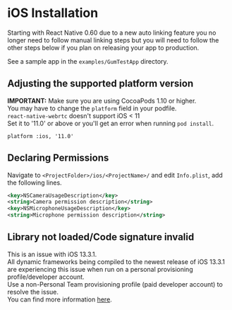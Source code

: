 # iOS Installation

Starting with React Native 0.60 due to a new auto linking feature you no longer need to follow manual linking steps but you will need to follow the other steps below if you plan on releasing your app to production.  

See a sample app in the `examples/GumTestApp` directory.  

## Adjusting the supported platform version

**IMPORTANT:** Make sure you are using CocoaPods 1.10 or higher.  
You may have to change the `platform` field in your podfile.  
`react-native-webrtc` doesn't support iOS < 11  
Set it to '11.0' or above or you'll get an error when running `pod install`.

```
platform :ios, '11.0'
```

## Declaring Permissions

Navigate to `<ProjectFolder>/ios/<ProjectName>/` and edit `Info.plist`, add the following lines.

```xml
<key>NSCameraUsageDescription</key>
<string>Camera permission description</string>
<key>NSMicrophoneUsageDescription</key>
<string>Microphone permission description</string>
```

## Library not loaded/Code signature invalid

This is an issue with iOS 13.3.1.  
All dynamic frameworks being compiled to the newest release of iOS 13.3.1 are experiencing this issue when run on a personal provisioning profile/developer account.  
Use a non-Personal Team provisioning profile (paid developer account) to resolve the issue.  
You can find more information [here](https://stackoverflow.com/a/60090629/8691951).  